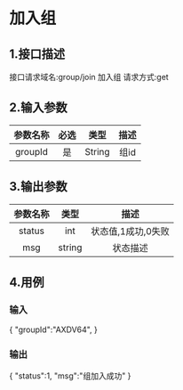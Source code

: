 # 加入组

## 1.接口描述

接口请求域名:group/join
加入组
请求方式:get

## 2.输入参数

| 参数名称  | 必选  |  类型  |         描述         |
| :-------: | :---: | :----: | :------------------: |
| groupId | 是 | String | 组id |

## 3.输出参数

|  参数名称  |  类型  |         描述         |
| :-------: | :----: | :------------------: |
| status | int | 状态值,1成功,0失败 |
| msg | string | 状态描述 |

## 4.用例

### 输入

{
    "groupId":"AXDV64",
}

### 输出

{
    "status":1,
    "msg":"组加入成功"
}